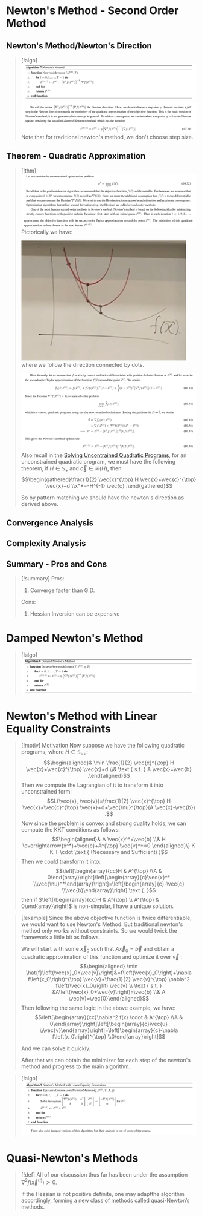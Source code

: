 # Newton's Method - Second Order Method
## Newton's Method/Newton's Direction
> [!algo]
> ![](Newton's_Method.assets/image-20231217103403949.png)![](Newton's_Method.assets/image-20231217103419131.png)
> Note that for traditional newton's method, we don't choose step size.


## Theorem - Quadratic Approximation
> [!thm]
> ![](Newton's_Method.assets/image-20231217102455223.png)![](Newton's_Method.assets/image-20231217102507555.png)
> Pictorically we have:
> 
> ![](Newton's_Method.assets/image-20231217103304136.png)
> where we follow the direction connected by dots.
> 
> ![](Newton's_Method.assets/image-20231217103345806.png)
> Also recall in the [Solving Uncontrained Quadratic Programs](../5_Types_of_Optimization_Programs/2_Quadratic_Programs.md#Solving%20Uncontrained%20Quadratic%20Programs), for an unconstrained quadratic program, we must have the following theorem, if $H\in \mathbb{S}_+$ and $\vec{c}\in\mathcal{R}(H)$, then:
> $$\begin{gathered}\frac{1}{2} \vec{x}^{\top} H \vec{x}+\vec{c}^{\top} \vec{x}+d \\x^*=-H^{-1} \vec{c} .\end{gathered}$$
> 
> So by pattern matching we should have the newton's direction as derived above.



## Convergence Analysis



## Complexity Analysis



## Summary - Pros and Cons
> [!summary]
> Pros:
> 1. Converge faster than G.D.
> 
> Cons:
> 1. Hessian Inversion can be expensive



# Damped Newton's Method
> [!algo]
> ![](Newton's_Method.assets/image-20231217103500299.png)




# Newton's Method with Linear Equality Constraints
> [!motiv] Motivation
> Now suppose we have the following quadratic programs, where $H\in \mathbb{S}_{++}$:
> $$\begin{aligned}& \min \frac{1}{2} \vec{x}^{\top} H \vec{x}+\vec{c}^{\top} \vec{x}+d \\& \text { s.t. } A \vec{x}=\vec{b} .\end{aligned}$$
> Then we compute the Lagrangian of it to transform it into unconstrained form:
> $$L(\vec{x}, \vec{v})=\frac{1}{2} \vec{x}^{\top} H \vec{x}+\vec{c}^{\top} \vec{x}+d+\vec{\nu}^{\top}(A \vec{x}-\vec{b}) .$$
> Now since the problem is convex and strong duality holds, we can compute the KKT conditions as follows:
> $$\begin{aligned}& A \vec{x}^*=\vec{b} \\& H \overrightarrow{x^*}+\vec{c}+A^{\top} \vec{v}^*=0 \end{aligned}\} K K T \cdot \text { (Necessary and Sufficient) }$$
> Then we could transform it into:
> $$\left[\begin{array}{cc}H & A^{\top} \\A & 0\end{array}\right]\left[\begin{array}{c}\vec{x}^* \\\vec{\nu}^*\end{array}\right]=\left[\begin{array}{c}-\vec{c} \\\vec{b}\end{array}\right] \text {. }$$
> then if $\left[\begin{array}{cc}H & A^{\top} \\ A^{\top} & 0\end{array}\right]$ is non-singular, I have a unique solution.

> [!example]
> Since the above objective function is twice differentiable, we would want to use Newton's Method. But traditional newton's method only works without constraints. So we would twick the framework a little bit as follows.
> 
> We will start with some $\vec{x}_0$ such that $A\vec{x}_0=\vec{b}$ and obtain a quadratic approximation of this function and optimize it over $\vec{v}$ :
> $$\begin{aligned} \min \hat{f}\left(\vec{x}_0+\vec{v}\right)&=f\left(\vec{x}_0\right)+\nabla f\left(x_0\right)^{\top} \vec{v}+\frac{1}{2} \vec{v}^{\top} \nabla^2 f\left(\vec{x}_0\right) \vec{v} \\ \text { s.t. } &A\left(\vec{x}_0+\vec{v}\right)=\vec{b} \\& A \vec{v}=\vec{0}\end{aligned}$$
> Then following the same logic in the above example, we have:
> $$\left[\begin{array}{cc}\nabla^2 f(x) \cdot & A^{\top} \\A & 0\end{array}\right]\left[\begin{array}{c}\vec{u} \\\vec{v}\end{array}\right]=\left[\begin{array}{c}-\nabla f\left(x_0\right)^{\top} \\0\end{array}\right]$$
> 
> And we can solve it quickly.
> 
> After that we can obtain the minimizer for each step of the newton's method and progress to the main algorithm.

> [!algo]
> ![](Newton's_Method.assets/image-20231217135705848.png)



# Quasi-Newton's Methods
> [!def]
> All of our discussion thus far has been under the assumption $\nabla^2 f\left(\vec{x}^{(t)}\right) \succ 0$. 
> 
> If the Hessian is not positive definite, one may adaptthe algorithm accordingly, forming a new class of methods called quasi-Newton’s methods.








